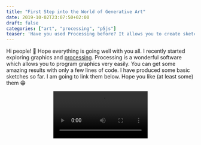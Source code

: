 ```yaml
---
title: "First Step into the World of Generative Art"
date: 2019-10-02T23:07:50+02:00
draft: false
categories: ["art", "processing", "p5js"]
teaser: 'Have you used Processing before? It allows you to create sketches using programming. Take a look at some looping GIFs I made using Processing. I will share some resources that you can use to make your own perfectly looping GIFs.'
---
```


Hi people! :wave: Hope everything is going well with you all. I recently started exploring graphics and [processing](https://processing.org/). Processing is a wonderful software which allows you to program graphics very easily. You can get some amazing results with only a few lines of code. I have produced some basic sketches so far. I am going to link them below. Hope you like (at least some) them :grin:


<video controls loop src="/images/processing/art4.mp4" width="50%" style="margin: 0 auto; display: block; margin-bottom: 50px;" autoplay="true" />

<video controls loop src="/images/processing/art3.mp4" width="50%" style="margin: 0 auto; display: block;margin-bottom: 50px;" autoplay="true" />

<video controls loop src="/images/processing/art2.mp4" width="50%" style="margin: 0 auto; display: block;margin-bottom: 50px;" autoplay="true" />

<video controls loop src="/images/processing/art1.mp4" width="50%" style="margin: 0 auto; display: block;margin-bottom: 50px;" autoplay="true" />

If you want to learn how to make cool art using processing then I would highly recommend you to watch some videos of Daniel Shiffman on YouTube. He publishes on "[The Coding Train](https://www.youtube.com/user/shiffman/videos)" channel. He is officially my favourite YouTuber :D Watching him being goofy is never tiring. 

That's all for today people. Till next time! Can't wait to read your comments/suggestions :heart: I will link all these videos on the [art projects]({{<relref "arts.md">}}) page.
